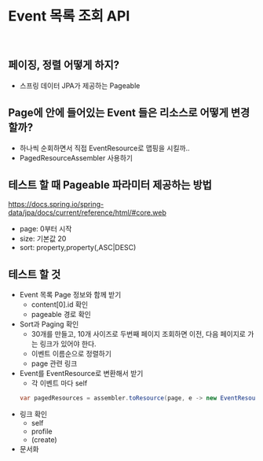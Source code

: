 # Event 목록 조회 API
 
## 페이징, 정렬 어떻게 하지?
- 스프링 데이터 JPA가 제공하는 Pageable
 
## Page<Event>에 안에 들어있는 Event 들은 리소스로 어떻게 변경할까?
- 하나씩 순회하면서 직접 EventResource로 맵핑을 시킬까..
- PagedResourceAssembler<T> 사용하기
 
## 테스트 할 때 Pageable 파라미터 제공하는 방법
https://docs.spring.io/spring-data/jpa/docs/current/reference/html/#core.web
- page: 0부터 시작
- size: 기본값 20
- sort: property,property(,ASC|DESC)
 
## 테스트 할 것
- Event 목록 Page 정보와 함께 받기
  - content[0].id 확인
  - pageable 경로 확인
- Sort과 Paging 확인
  - 30개를 만들고, 10개 사이즈로 두번째 페이지 조회하면 이전, 다음 페이지로 가는 링크가 있어야 한다.
  - 이벤트 이름순으로 정렬하기
  - page 관련 링크
- Event를 EventResource로 변환해서 받기
  - 각 이벤트 마다 self
  ```java
  var pagedResources = assembler.toResource(page, e -> new EventResource(e));
  ```
- 링크 확인
  - self
  - profile
  - (create)
- 문서화
